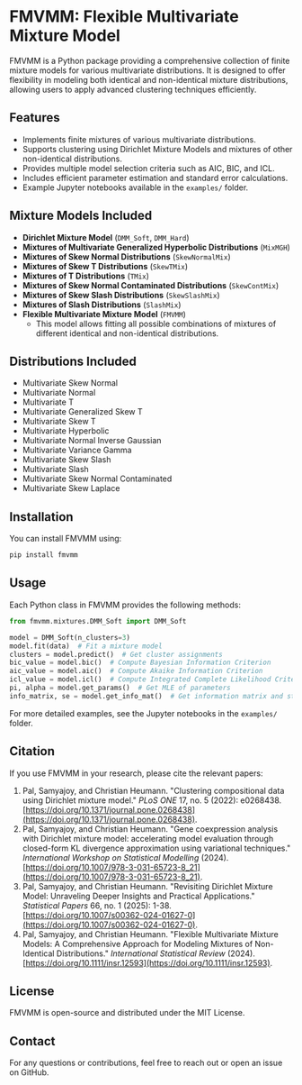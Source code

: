 # FMVMM: Flexible Multivariate Mixture Model

FMVMM is a Python package providing a comprehensive collection of finite mixture models for various multivariate distributions. It is designed to offer flexibility in modeling both identical and non-identical mixture distributions, allowing users to apply advanced clustering techniques efficiently.

## Features
- Implements finite mixtures of various multivariate distributions.
- Supports clustering using Dirichlet Mixture Models and mixtures of other non-identical distributions.
- Provides multiple model selection criteria such as AIC, BIC, and ICL.
- Includes efficient parameter estimation and standard error calculations.
- Example Jupyter notebooks available in the `examples/` folder.

## Mixture Models Included
- **Dirichlet Mixture Model** (`DMM_Soft`, `DMM_Hard`)
- **Mixtures of Multivariate Generalized Hyperbolic Distributions** (`MixMGH`)
- **Mixtures of Skew Normal Distributions** (`SkewNormalMix`)
- **Mixtures of Skew T Distributions** (`SkewTMix`)
- **Mixtures of T Distributions** (`TMix`)
- **Mixtures of Skew Normal Contaminated Distributions** (`SkewContMix`)
- **Mixtures of Skew Slash Distributions** (`SkewSlashMix`)
- **Mixtures of Slash Distributions** (`SlashMix`)
- **Flexible Multivariate Mixture Model** (`FMVMM`)
  - This model allows fitting all possible combinations of mixtures of different identical and non-identical distributions.

## Distributions Included
- Multivariate Skew Normal
- Multivariate Normal
- Multivariate T
- Multivariate Generalized Skew T
- Multivariate Skew T
- Multivariate Hyperbolic
- Multivariate Normal Inverse Gaussian
- Multivariate Variance Gamma
- Multivariate Skew Slash
- Multivariate Slash
- Multivariate Skew Normal Contaminated
- Multivariate Skew Laplace

## Installation
You can install FMVMM using:
```bash
pip install fmvmm
```

## Usage
Each Python class in FMVMM provides the following methods:

```python
from fmvmm.mixtures.DMM_Soft import DMM_Soft

model = DMM_Soft(n_clusters=3)
model.fit(data)  # Fit a mixture model
clusters = model.predict()  # Get cluster assignments
bic_value = model.bic()  # Compute Bayesian Information Criterion
aic_value = model.aic()  # Compute Akaike Information Criterion
icl_value = model.icl()  # Compute Integrated Complete Likelihood Criterion
pi, alpha = model.get_params()  # Get MLE of parameters
info_matrix, se = model.get_info_mat()  # Get information matrix and standard errors
```

For more detailed examples, see the Jupyter notebooks in the `examples/` folder.

## Citation
If you use FMVMM in your research, please cite the relevant papers:

1. Pal, Samyajoy, and Christian Heumann. "Clustering compositional data using Dirichlet mixture model." *PLoS ONE* 17, no. 5 (2022): e0268438. [https://doi.org/10.1371/journal.pone.0268438](https://doi.org/10.1371/journal.pone.0268438).
2. Pal, Samyajoy, and Christian Heumann. "Gene coexpression analysis with Dirichlet mixture model: accelerating model evaluation through closed-form KL divergence approximation using variational techniques." *International Workshop on Statistical Modelling* (2024). [https://doi.org/10.1007/978-3-031-65723-8_21](https://doi.org/10.1007/978-3-031-65723-8_21).
3. Pal, Samyajoy, and Christian Heumann. "Revisiting Dirichlet Mixture Model: Unraveling Deeper Insights and Practical Applications." *Statistical Papers* 66, no. 1 (2025): 1-38. [https://doi.org/10.1007/s00362-024-01627-0](https://doi.org/10.1007/s00362-024-01627-0).
4. Pal, Samyajoy, and Christian Heumann. "Flexible Multivariate Mixture Models: A Comprehensive Approach for Modeling Mixtures of Non-Identical Distributions." *International Statistical Review* (2024). [https://doi.org/10.1111/insr.12593](https://doi.org/10.1111/insr.12593).

## License
FMVMM is open-source and distributed under the MIT License.

## Contact
For any questions or contributions, feel free to reach out or open an issue on GitHub.

